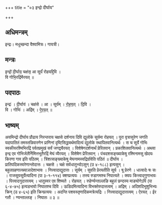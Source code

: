 +++
title = "०३ इन्द्रो दीर्घाय"

+++
## अधिमन्त्रम्
इन्द्रः। मधुच्छन्दा वैश्वामित्रः। गायत्री।

## मन्त्रः
इन्द्रो॑ दी॒र्घाय॒ चक्ष॑स॒ आ सूर्यं॑ रोहयद्दि॒वि ।  
वि गोभि॒रद्रि॑मैरयत् ॥

## पदपाठः
इन्द्रः॑ । दी॒र्घाय॑ । चक्ष॑से । आ । सूर्य॑म् । रो॒ह॒य॒त् । दि॒वि ।  
वि । गोभिः॑ । अद्रि॑म् । ऐ॒र॒य॒त् ॥

## भाष्यम्
अयमिन्द्रो दीर्घाय प्रौढाय निरन्तराय चक्षसे दर्शनाय दिवि द्युलोके सूर्यमा रोहयत् । पुरा वृत्रासुरेण जगति यदापातितं तमस्तन्निवारणेन प्राणिनां दृष्टिसिद्ध्यर्थमादित्यं द्युलोके स्थापितवानित्यर्थः । स च सूर्ये गोभिः स्वकीयरश्मिभिरद्रिं पर्वतप्रमुखं सर्वं जगद्व्यैरयत् । विशेषेणदर्शनार्थं प्रेरितवान् । प्रकाशितवानित्यर्थः । अथवा इन्द्र एव गोभिर्जलैर्निमित्तभूतैरद्रिं मेघं व्यैरयत् । विशेषेण प्रेरितवान् । पंचदशसङ्ख्याकेषु रश्मिनामसु खेदयः किरणा गाव इति पठितम् । त्रिंशत्सङ्ख्याकेषु मेघनामस्वद्रिर्ग्रावेति पठितं ॥ दीर्घाय । प्रातिपदिकस्वरेणान्तोदात्तः । चक्षसे । चक्षे सर्वधातुभ्योऽसुन् (उ ४-१८८) इत्यसुन् । बहुलग्रहणात्ख्याञादेशाभावः । नित्त्वादाद्युदात्तः । सूर्यम् । सुवति प्रेरयतीति सूर्य । षू प्रेरणे । धात्वादेः षः सः । राजसूयसूर्येत्यादिना (पा ३-१-११४) क्शप्प्रत्ययः । तस्य रुडागमश्च निपात्यते । क्यपः कित्त्वाद्गुणाभावः । पित्त्वादनुदात्तत्वम् । धातुस्वर एव शिष्यते । रोहयत् । रुहेर्ण्यन्ताल्लङि बहुलं छन्दस्य माङ्योगेऽपि (पा ६-४-७५) इत्यडभावो निघातश्च दिवि । ऊडिदमित्यादिना विभक्तेरुदात्तत्वम् । अद्रिम् । अदिशदिभूशुभिभ्यः क्रिन् (उ ४-६५) इति क्रिन्प्रत्ययः । अदन्ति पशवस्तृणादिकमत्रेत्यद्रिः । नित्त्वादाद्युदात्तत्वम् । ऐरयत् । ईर गतौ । ण्यन्ताल्लङ् । निघातः ॥ ३ ॥